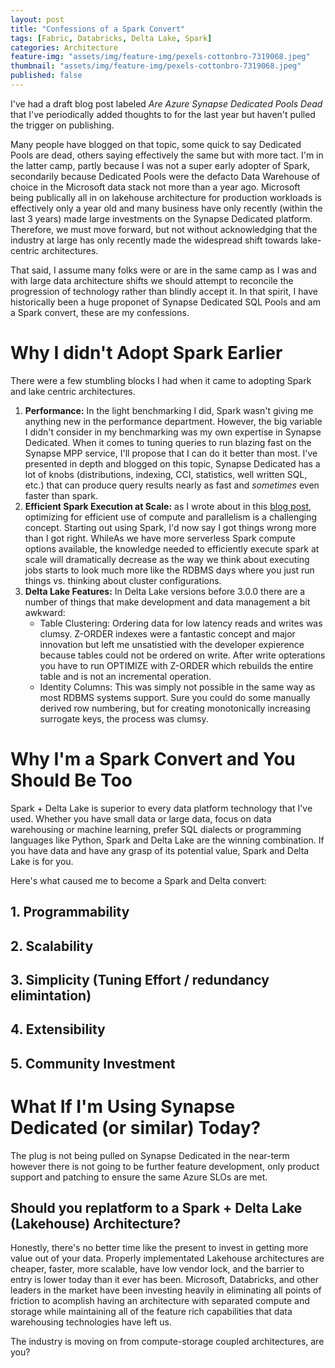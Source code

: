 ```yaml
---
layout: post
title: "Confessions of a Spark Convert"
tags: [Fabric, Databricks, Delta Lake, Spark]
categories: Architecture
feature-img: "assets/img/feature-img/pexels-cottonbro-7319068.jpeg"
thumbnail: "assets/img/feature-img/pexels-cottonbro-7319068.jpeg"
published: false
---
```

I've had a draft blog post labeled _Are Azure Synapse Dedicated Pools Dead_ that I've periodically added thoughts to for the last year but haven't pulled the trigger on publishing. 

Many people have blogged on that topic, some quick to say Dedicated Pools are dead, others saying effectively the same but with more tact. I'm in the latter camp, partly because I was not a super early adopter of Spark, secondarily because Dedicated Pools were the defacto Data Warehouse of choice in the Microsoft data stack not more than a year ago. Microsoft being publically all in on lakehouse architecture for production workloads is effectively only a year old and many business have only recently (within the last 3 years) made large investments on the Synapse Dedicated platform. Therefore, we must move forward, but not without acknowledging that the industry at large has only recently made the widespread shift towards lake-centric architectures. 

That said, I assume many folks were or are in the same camp as I was and with large data architecture shifts we should attempt to reconcile the progression of technology rather than blindly accept it. In that spirit, I have historically been a huge proponet of Synapse Dedicated SQL Pools and am a Spark convert, these are my confessions.

# Why I didn't Adopt Spark Earlier
There were a few stumbling blocks I had when it came to adopting Spark and lake centric architectures. 
1. **Performance:** In the light benchmarking I did, Spark wasn't giving me anything new in the performance department. However, the big variable I didn't consider in my benchmarking was my own expertise in Synapse Dedicated. When it comes to tuning queries to run blazing fast on the Synapse MPP service, I'll propose that I can do it better than most. I've presented in depth and blogged on this topic, Synapse Dedicated has a lot of knobs (distributions, indexing, CCI, statistics, well written SQL, etc.) that can produce query results nearly as fast and _sometimes_ even faster than spark.
1. **Efficient Spark Execution at Scale:** as I wrote about in this [blog post](https://milescole.dev/optimization/2024/02/19/Unlocking-Parallel-Processing-Power.html), optimizing for efficient use of compute and parallelism is a challenging concept. Starting out using Spark, I'd now say I got things wrong more than I got right. WhileAs we have more serverless Spark compute options available, the knowledge needed to efficiently execute spark at scale will dramatically decrease as the way we think about executing jobs starts to look much more like the RDBMS days where you just run things vs. thinking about cluster configurations.
1. **Delta Lake Features:** In Delta Lake versions before 3.0.0 there are a number of things that make development and data management a bit awkward:
   - Table Clustering: Ordering data for low latency reads and writes was clumsy. Z-ORDER indexes were a fantastic concept and major innovation but left me unsatistied with the developer expierence because tables could not be ordered on write. After write opterations you have to run OPTIMIZE with Z-ORDER which rebuilds the entire table and is not an incremental operation. 
   - Identity Columns: This was simply not possible in the same way as most RDBMS systems support. Sure you could do some manually derived row numbering, but for creating monotonically increasing surrogate keys, the process was clumsy.

# Why I'm a Spark Convert and You Should Be Too
Spark + Delta Lake is superior to every data platform technology that I've used. Whether you have small data or large data, focus on data warehousing or machine learning, prefer SQL dialects or programming languages like Python, Spark and Delta Lake are the winning combination. If you have data and have any grasp of its potential value, Spark and Delta Lake is for you.

Here's what caused me to become a Spark and Delta convert:  
## 1. Programmability

## 2. Scalability

## 3. Simplicity (Tuning Effort / redundancy elimintation)

## 4. Extensibility

## 5. Community Investment


# What If I'm Using Synapse Dedicated (or similar) Today?
The plug is not being pulled on Synapse Dedicated in the near-term however there is not going to be further feature development, only product support and patching to ensure the same Azure SLOs are met.

## Should you replatform to a Spark + Delta Lake (Lakehouse) Architecture? 
Honestly, there's no better time like the present to invest in getting more value out of your data. Properly implementated Lakehouse architectures are cheaper, faster, more scalable, have low vendor lock, and the barrier to entry is lower today than it ever has been. Microsoft, Databricks, and other leaders in the market have been investing heavily in eliminating all points of friction to acomplish having an architecture with separated compute and storage while maintaining all of the feature rich capabilities that data warehousing technologies have left us.

The industry is moving on from compute-storage coupled architectures, are you?